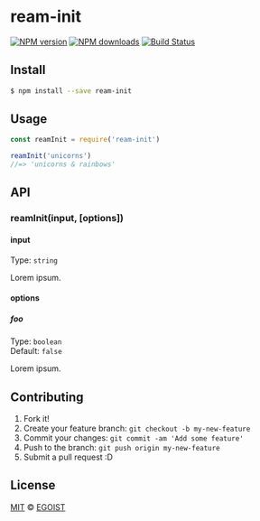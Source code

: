 # ream-init

[![NPM version](https://img.shields.io/npm/v/ream-init.svg?style=flat-square)](https://npmjs.com/package/ream-init) [![NPM downloads](https://img.shields.io/npm/dm/ream-init.svg?style=flat-square)](https://npmjs.com/package/ream-init) [![Build Status](https://img.shields.io/circleci/project/egoist/ream-init/master.svg?style=flat-square)](https://circleci.com/gh/egoist/ream-init)

## Install

```bash
$ npm install --save ream-init
```

## Usage

```js
const reamInit = require('ream-init')

reamInit('unicorns')
//=> 'unicorns & rainbows'
```

## API

### reamInit(input, [options])

#### input

Type: `string`

Lorem ipsum.

#### options

##### foo

Type: `boolean`  
Default: `false`

Lorem ipsum.

## Contributing

1. Fork it!
2. Create your feature branch: `git checkout -b my-new-feature`
3. Commit your changes: `git commit -am 'Add some feature'`
4. Push to the branch: `git push origin my-new-feature`
5. Submit a pull request :D

## License

[MIT](https://egoist.mit-license.org/) © [EGOIST](https://github.com/egoist)
